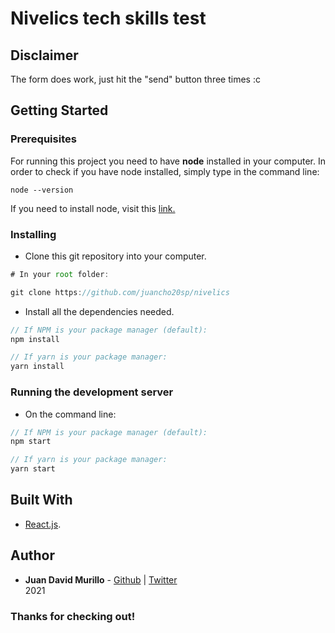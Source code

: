 # Nivelics tech skills test

## Disclaimer
The form does work, just hit the "send" button three times :c

## Getting Started
### Prerequisites

For running this project you need to have __node__ installed in your computer. In order to check if you have node installed, simply type in the command line:
```
node --version
```

If you need to install node, visit this [link.](https://nodejs.org/es/)


### Installing
- Clone this git repository into your computer.
```javascript
# In your root folder:

git clone https://github.com/juancho20sp/nivelics

```

- Install all the dependencies needed.
``` javascript
// If NPM is your package manager (default):
npm install

// If yarn is your package manager:
yarn install

```

### Running the development server
- On the command line:
``` javascript
// If NPM is your package manager (default):
npm start

// If yarn is your package manager:
yarn start

```

## Built With

* [React.js](https://es.reactjs.org/).


## Author

* **Juan David Murillo** - [Github](https://github.com/juancho20sp) | [Twitter](https://twitter.com/juancho20sp)<br/>
2021


### Thanks for checking out!


